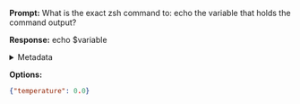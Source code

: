 **Prompt:**
What is the exact zsh command to: echo the variable that holds the command output?


**Response:**
echo $variable

<details><summary>Metadata</summary>

- Duration: 432 ms
- Datetime: 2023-08-21T08:04:52.974654
- Model: gpt-3.5-turbo-0613

</details>

**Options:**
```json
{"temperature": 0.0}
```


